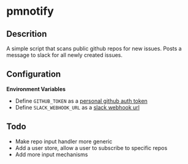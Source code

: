 # pmnotify

## Descrition
A simple script that scans public github repos for new issues.  Posts a message to slack for all newly created issues.

## Configuration

**Environment Variables**
- Define `GITHUB_TOKEN` as a [personal github auth token](https://docs.github.com/en/authentication/keeping-your-account-and-data-secure/creating-a-personal-access-token)
- Define `SLACK_WEBHOOK_URL` as a [slack webhook url](https://api.slack.com/messaging/webhooks)

## Todo
* Make repo input handler more generic
* Add a user store, allow a user to subscribe to specific repos
* Add more input mechanisms
